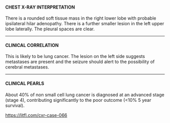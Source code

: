 #### CHEST X-RAY INTERPRETATION
There is a rounded soft tissue mass in the right lower lobe with probable ipsilateral hilar adenopathy. There is a further smaller lesion in the left upper lobe laterally. The pleural spaces are clear.

---------------
#### CLINICAL CORRELATION
This is likely to be lung cancer. The lesion on the left side suggests metastases are present and the seizure should alert to the possibility of cerebral metastases.

---------------
#### CLINICAL PEARLS
About 40% of non small cell lung cancer is diagnosed at an advanced stage (stage 4), contributing significantly to the poor outcome (<10% 5 year survival).


<https://litfl.com/cxr-case-066>